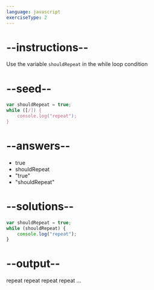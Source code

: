 ```yaml
---
language: javascript
exerciseType: 2
---
```


# --instructions--

Use the variable `shouldRepeat` in the while loop condition

# --seed--

```javascript
var shouldRepeat = true;
while ([/]) {
    console.log("repeat");
}
```

# --answers--

- true
- shouldRepeat
- "true"
- "shouldRepeat"

# --solutions--

```javascript
var shouldRepeat = true;
while (shouldRepeat) {
    console.log("repeat");
}
```

# --output--

repeat
repeat
repeat
repeat
...
